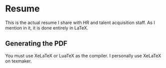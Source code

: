 # Resume

This is the actual resume I share with HR and talent acquisition staff. As I mention in it, it is done entirely in LaTeX.

## Generating the PDF

You must use XeLaTeX or LuaTeX as the compiler. I personally use XeLaTeX on texmaker.

